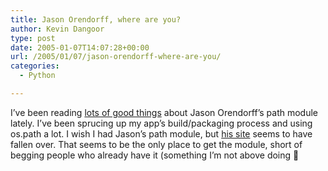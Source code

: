 ```yaml
---
title: Jason Orendorff, where are you?
author: Kevin Dangoor
type: post
date: 2005-01-07T14:07:28+00:00
url: /2005/01/07/jason-orendorff-where-are-you/
categories:
  - Python

---
```

I&#8217;ve been reading [lots of good things][1] about Jason Orendorff&#8217;s path module lately. I&#8217;ve been sprucing up my app&#8217;s build/packaging process and using os.path a lot. I wish I had Jason&#8217;s path module, but [his site][2] seems to have fallen over. That seems to be the only place to get the module, short of begging people who already have it (something I&#8217;m not above doing 🙂

 [1]: http://blog.ianbicking.org/path-module.html "path module"
 [2]: http://www.jorendorff.com/articles/python/path/